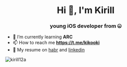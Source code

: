 <h1 align="center">Hi 👋, I'm Kirill</h1>

<h3 align="center">young iOS developer from 🤐</h3>


- 🌱 I’m currently learning **ARC**
- 📫 How to reach me **https://t.me/kikooki**
- 💼 My resume on [habr](https://career.habr.com/kikosdrozd) and [linkedin](https://www.linkedin.com/in/kirill-drozdov-7ba685227/) 
<p align="left">
</p>

<p><img align="center" src="https://github-readme-streak-stats.herokuapp.com/?user=kirill12a&" alt="kirill12a" /></p>

